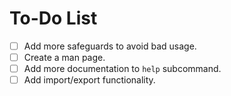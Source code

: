 # To-Do List

- [ ] Add more safeguards to avoid bad usage.
- [ ] Create a man page.
- [ ] Add more documentation to `help` subcommand.
- [ ] Add import/export functionality.
